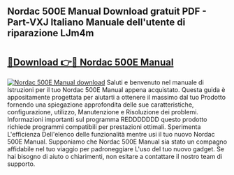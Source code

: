 ## Nordac 500E Manual Download gratuit PDF - Part-VXJ Italiano Manuale dell'utente di riparazione LJm4m

# <h2><a href="http://dfb99x.blite.top/?on=Nordac+500E+Manual">🔗Download 👉🔴 Nordac 500E Manual</a></h2>

[![Nordac 500E Manual download](https://i.imgur.com/lujVjoI.png)](http://dfb99x.blite.top/?on=Nordac+500E+Manual)
Saluti e benvenuto nel manuale di Istruzioni per il tuo Nordac 500E Manual appena acquistato. Questa guida è appositamente progettata per aiutarti a ottenere il massimo dal tuo Prodotto fornendo una spiegazione approfondita delle sue caratteristiche, configurazione, utilizzo, Manutenzione e Risoluzione dei problemi. Informazioni importanti sul programma REDDDDDDD questo prodotto richiede programmi compatibili per prestazioni ottimali. Sperimenta L'efficienza Dell'elenco delle funzionalità mentre usi il tuo nuovo Nordac 500E Manual. Supponiamo che Nordac 500E Manual sia stato un compagno affidabile nel tuo viaggio per padroneggiare L'uso del tuo nuovo gadget. Se hai bisogno di aiuto o chiarimenti, non esitare a contattare il nostro team di supporto.
